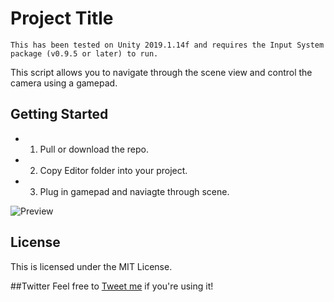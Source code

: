 # Project Title
```
This has been tested on Unity 2019.1.14f and requires the Input System package (v0.9.5 or later) to run.

```
This script allows you to navigate through the scene view and control the camera using a gamepad.

## Getting Started

* 1) Pull or download the repo. 
* 2) Copy Editor folder into your project.
* 3) Plug in gamepad and naviagte through scene.

![Preview](https://raw.githubusercontent.com/)

## License

This is licensed under the MIT License.

##Twitter
Feel free to [Tweet me](http://twitter.com/mattgambell) if you're using it!
